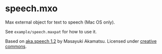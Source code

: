 # speech.mxo

Max external object for text to speech (Mac OS only).

See `example/speech.maxpat` for how to use it.

Based on [aka.speech 1.2](http://www.iamas.ac.jp/~aka/max/#aka_speech) by Masayuki Akamatsu. Licensed under [creative commons](http://creativecommons.org/licenses/by-sa/3.0/).

